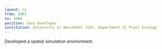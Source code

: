 ```yaml
---
layout: cv
from: 2003
to: 2004
position: Java Developer
institution: University of Neuchâtel (CH), Department of Plant Ecology 
---
```


Developed a spatial simulation environment.




